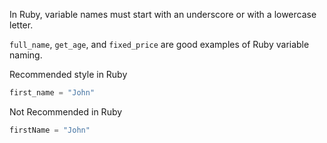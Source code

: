 In Ruby, variable names
must start with an underscore
or with a lowercase letter.

`full_name`, `get_age`,
and
`fixed_price` are good
examples of Ruby variable
naming.

Recommended style in Ruby
```js
first_name = "John"
```

Not Recommended in Ruby
```js
firstName = "John"
```
